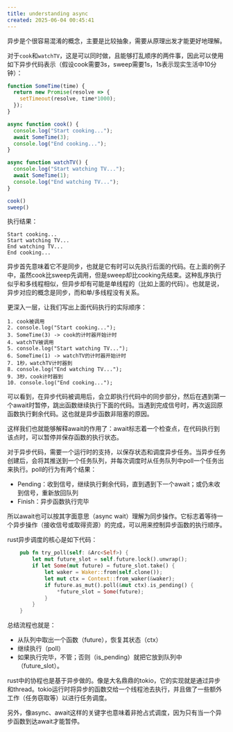 ```yaml
---
title: understanding async
created: 2025-06-04 00:45:41
---
```

异步是个很容易混淆的概念，主要是比较抽象，需要从原理出发才能更好地理解。

对于`cook`和`watchTV`，这是可以同时做，且能够打乱顺序的两件事，因此可以使用如下异步代码表示（假设cook需要3s，sweep需要1s，1s表示现实生活中10分钟）：

```js
function SomeTime(time) {
  return new Promise(resolve => {
    setTimeout(resolve, time*1000);
  });
}

async function cook() {
  console.log("Start cooking...");
  await SomeTime(3);
  console.log("End cooking...");
}

async function watchTV() {
  console.log("Start watching TV...");
  await SomeTime(1);
  console.log("End watching TV...");
}

cook()
sweep()
```

执行结果：

```shell
Start cooking...
Start watching TV...
End watching TV...
End cooking...
```

异步首先意味着它不是同步，也就是它有时可以先执行后面的代码。在上面的例子中，虽然cook比sweep先调用，但是sweep却比cooking先结束。这种乱序执行似乎和多线程相似，但异步却有可能是单线程的（比如上面的代码）。也就是说，异步对应的概念是同步，而和单/多线程没有关系。

更深入一层，让我们写出上面代码执行的实际顺序：

```shell
1. cook被调用
2. console.log("Start cooking...");
3. SomeTime(3) -> cook的计时器开始计时
4. watchTV被调用
5. console.log("Start watching TV...");
6. SomeTime(1) -> watchTV的计时器开始计时
7. 1秒，watchTV计时器到
8. console.log("End watching TV...");
9. 3秒，cook计时器到
10. console.log("End cooking...");
```

可以看到，在异步代码被调用后，会立即执行代码中的同步部分，然后在遇到第一个await时暂停，跳出函数继续执行下面的代码。当遇到完成信号时，再次返回原函数执行剩余代码。这也就是异步函数非阻塞的原因。

这样我们也就能够解释await的作用了：await标志着一个检查点，在代码执行到该点时，可以暂停并保存函数的执行状态。

对于异步代码，需要一个运行时的支持，以保存状态和调度异步任务。当异步任务创建后，会将其推送到一个任务队列，并每次调度时从任务队列中poll一个任务出来执行。poll的行为有两个结果：

- Pending：收到信号，继续执行剩余代码，直到遇到下一个await；或仍未收到信号，重新放回队列
- Finish：异步函数执行完毕

所以await也可以按其字面意思（async wait）理解为同步操作。它标志着等待一个异步操作（接收信号或取得资源）的完成，可以用来控制异步函数的执行顺序。

rust异步调度的核心是如下代码：

```rust
    pub fn try_poll(self: &Arc<Self>) {
        let mut future_slot = self.future.lock().unwrap();
        if let Some(mut future) = future_slot.take() {
            let waker = Waker::from(self.clone());
            let mut ctx = Context::from_waker(&waker);
            if future.as_mut().poll(&mut ctx).is_pending() {
                *future_slot = Some(future);
            }
        }
    }
```

总结流程也就是：

- 从队列中取出一个函数（future），恢复其状态（ctx）
- 继续执行（poll）
- 如果执行完毕，不管；否则（is_pending）就把它放到队列中（future_slot）。

rust中的协程也是基于异步做的。像是大名鼎鼎的tokio，它的实现就是通过异步和thread。tokio运行时将异步的函数交给一个线程池去执行，并且做了一些额外工作（任务窃取等）以进行任务调度。

另外，像async、await这样的关键字也意味着非抢占式调度，因为只有当一个异步函数到达await才能暂停。